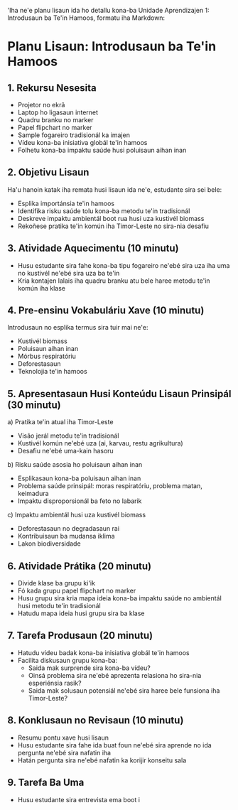 'Iha ne'e planu lisaun ida ho detallu kona-ba Unidade Aprendizajen 1: Introdusaun ba Te'in Hamoos, formatu iha Markdown:

# Planu Lisaun: Introdusaun ba Te'in Hamoos

## 1. Rekursu Nesesita

- Projetor no ekrã
- Laptop ho ligasaun internet
- Quadru branku no marker
- Papel flipchart no marker
- Sample fogareiro tradisionál ka imajen
- Vídeu kona-ba inisiativa globál te'in hamoos
- Folhetu kona-ba impaktu saúde husi poluisaun aihan inan

## 2. Objetivu Lisaun

Ha'u hanoin katak iha remata husi lisaun ida ne'e, estudante sira sei bele:
- Esplika importánsia te'in hamoos
- Identifika risku saúde tolu kona-ba metodu te'in tradisionál
- Deskreve impaktu ambientál boot rua husi uza kustivél biomass
- Rekoñese pratika te'in komún iha Timor-Leste no sira-nia desafiu

## 3. Atividade Aquecimentu (10 minutu)

- Husu estudante sira fahe kona-ba tipu fogareiro ne'ebé sira uza iha uma no kustivél ne'ebé sira uza ba te'in
- Kria kontajen lalais iha quadru branku atu bele haree metodu te'in komún iha klase

## 4. Pre-ensinu Vokabuláriu Xave (10 minutu)

Introdusaun no esplika termus sira tuir mai ne'e:
- Kustivél biomass
- Poluisaun aihan inan
- Mórbus respiratóriu
- Deforestasaun
- Teknolojia te'in hamoos

## 5. Apresentasaun Husi Konteúdu Lisaun Prinsipál (30 minutu)

a) Pratika te'in atual iha Timor-Leste
   - Visão jerál metodu te'in tradisionál
   - Kustivél komún ne'ebé uza (ai, karvau, restu agrikultura)
   - Desafiu ne'ebé uma-kain hasoru

b) Risku saúde asosia ho poluisaun aihan inan
   - Esplikasaun kona-ba poluisaun aihan inan
   - Problema saúde prinsipál: moras respiratóriu, problema matan, keimadura
   - Impaktu disproporsionál ba feto no labarik

c) Impaktu ambientál husi uza kustivél biomass
   - Deforestasaun no degradasaun rai
   - Kontribuisaun ba mudansa iklima
   - Lakon biodiversidade

## 6. Atividade Prátika (20 minutu)

- Divide klase ba grupu ki'ik
- Fó kada grupu papel flipchart no marker
- Husu grupu sira kria mapa ideia kona-ba impaktu saúde no ambientál husi metodu te'in tradisionál
- Hatudu mapa ideia husi grupu sira ba klase

## 7. Tarefa Produsaun (20 minutu)

- Hatudu vídeu badak kona-ba inisiativa globál te'in hamoos
- Facilita diskusaun grupu kona-ba:
  * Saida mak surprende sira kona-ba vídeu?
  * Oinsá problema sira ne'ebé aprezenta relasiona ho sira-nia esperiénsia rasik?
  * Saida mak solusaun potensiál ne'ebé sira haree bele funsiona iha Timor-Leste?

## 8. Konklusaun no Revisaun (10 minutu)

- Resumu pontu xave husi lisaun
- Husu estudante sira fahe ida buat foun ne'ebé sira aprende no ida pergunta ne'ebé sira nafatin iha
- Hatán pergunta sira ne'ebé nafatin ka korijir konseitu sala

## 9. Tarefa Ba Uma

- Husu estudante sira entrevista ema boot i